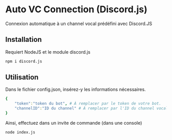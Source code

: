 # Auto VC Connection (Discord.js)

Connexion automatique à un channel vocal prédéfini avec Discord.JS 

## Installation

Requiert NodeJS et le module discord.js
```bash
npm i discord.js
```

## Utilisation

Dans le fichier config.json, insérez-y les informations nécessaires.
```yaml
{
    "token":"token du bot", # À remplacer par le token de votre bot.
    "channelID":"ID du channel" # À remplacer par l'ID du channel vocal.
}
```
Ainsi, effectuez dans un invite de commande (dans une console)
```cmd
node index.js
```

